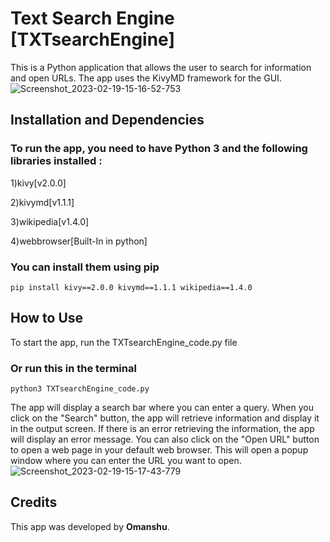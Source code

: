 # Text Search Engine [TXTsearchEngine]
This is a Python application that allows the user to search for information and open URLs. The app uses the KivyMD framework for the GUI.
![Screenshot_2023-02-19-15-16-52-753](https://user-images.githubusercontent.com/114089324/219940806-631b00d5-73e2-47a5-8160-cd8ec553ac56.jpeg)

## Installation and Dependencies
### To run the app, you need to have Python 3 and the following libraries installed :
1)kivy[v2.0.0]

2)kivymd[v1.1.1]

3)wikipedia[v1.4.0]

4)webbrowser[Built-In in python]

### You can install them using pip
```
pip install kivy==2.0.0 kivymd==1.1.1 wikipedia==1.4.0
```

## How to Use
To start the app, run the TXTsearchEngine_code.py file
### Or run this in the terminal
```
python3 TXTsearchEngine_code.py
```

The app will display a search bar where you can enter a query. When you click on the "Search" button, the app will retrieve information and display it in the output screen. If there is an error retrieving the information, the app will display an error message.
You can also click on the "Open URL" button to open a web page in your default web browser. This will open a popup window where you can enter the URL you want to open.
![Screenshot_2023-02-19-15-17-43-779](https://user-images.githubusercontent.com/114089324/219940848-5634bc1c-4b62-4754-82cc-38a3dc3d83ff.jpeg)

## Credits 
This app was developed by **Omanshu**.
